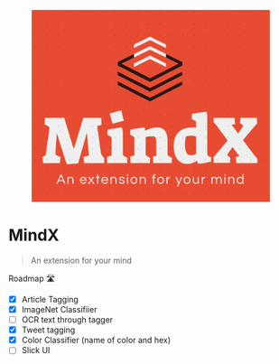 <p align="center"><img src="assets/mindxlogo.png" height="340px"><br>

# MindX

> An extension for your mind

Roadmap 🛣️
- [x] Article Tagging
- [x] ImageNet Classifiier
- [ ] OCR text through tagger
- [x] Tweet tagging
- [x] Color Classifier (name of color and hex)
- [ ] Slick UI
